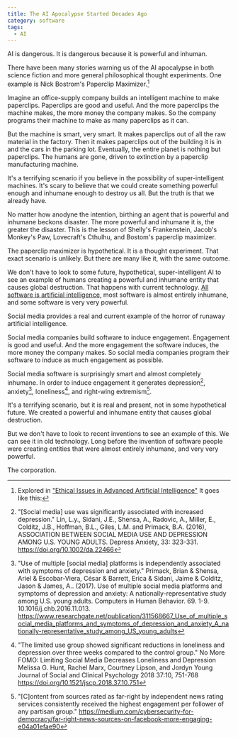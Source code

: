 ```yaml
---
title: The AI Apocalypse Started Decades Ago
category: software
tags:
  - AI
---
```


AI is dangerous.
It is dangerous
because
it is
powerful and inhuman.

There have
been many stories
warning us of
the AI apocalypse
in both science fiction
and more general
philosophical thought experiments.
One example is
Nick Bostrom's
Paperclip Maximizer.[^paperclipmaximizer]

[^paperclipmaximizer]: Explored in ["Ethical Issues in Advanced Artificial Intelligence"](https://nickbostrom.com/ethics/ai) 
It goes like this:

Imagine
an office-supply company
builds an intelligent machine
to make paperclips.
Paperclips are
good and useful.
And the more paperclips
the machine makes,
the more money
the company makes.
So the company
programs their machine
to make as many paperclips
as it can.

But the machine
is smart,
very smart.
It makes paperclips
out of all
the raw material
in the factory.
Then it
makes paperclips
out of the building
it is in
and the cars
in the parking lot.
Eventually,
the entire planet
is nothing
but paperclips.
The humans are gone,
driven to extinction
by a paperclip manufacturing machine.

It's
a terrifying scenario
if you believe
in the possibility
of super-intelligent machines.
It's scary to believe
that we could create
something
powerful enough
and inhumane enough
to destroy us all.
But the truth is that
we already have.

No matter how anodyne
the intention,
birthing an agent
that is
powerful and inhumane
beckons disaster.
The more powerful and inhumane
it is,
the greater the disaster.
This is
the lesson
of Shelly's Frankenstein,
Jacob's Monkey's Paw,
Lovecraft's Cthulhu, and
Bostom's paperclip maximizer.

The paperclip maximizer
is hypothetical.
It is
a thought experiment.
That exact scenario
is unlikely.
But there are
many like it,
with the same outcome.

We don't
have to look
to some
future, hypothetical, super-intelligent AI
to see an example
of humans creating
a powerful and inhumane entity
that causes global destruction.
That happens
with current technology.
[All software is
artificial intelligence,](https://damienburke.com/all-software-is-artificial-intelligence)
most software is
almost entirely inhumane,
and some software is
very very powerful.

Social media provides
a real and current example
of the horror
of runaway artificial intelligence.

Social media companies
build software
to induce engagement.
Engagement is good and useful.
And the more engagement
the software induces,
the more money
the company makes.
So social media companies
program their software
to induce
as much engagement
as possible.

Social media software
is surprisingly smart
and almost completely inhumane.
In order
to induce engagement
it generates
depression[^depression],
anxiety[^anxiety],
loneliness[^loneliness],
and right-wing extremism[^extremism].

It's a terrifying scenario,
but it is real and present,
not in some hypothetical future.
We created
a powerful and inhumane entity
that causes global destruction.

But we don't
have to look
to recent inventions
to see an example of this.
We can see it
in old technology.
Long before
the invention
of software
people were
creating entities
that were
almost entirely inhumane,
and very very powerful.

The corporation.

[^depression]: "[Social media] use was significantly associated with increased depression." Lin, L.y., Sidani, J.E., Shensa, A., Radovic, A., Miller, E., Colditz, J.B., Hoffman, B.L., Giles, L.M. and Primack, B.A. (2016), ASSOCIATION BETWEEN SOCIAL MEDIA USE AND DEPRESSION AMONG U.S. YOUNG ADULTS. Depress Anxiety, 33: 323-331. https://doi.org/10.1002/da.22466

[^anxiety]: "Use of multiple [social media] platforms is independently associated with symptoms of depression and anxiety." Primack, Brian & Shensa, Ariel & Escobar-Viera, César & Barrett, Erica & Sidani, Jaime & Colditz, Jason & James, A.. (2017). Use of multiple social media platforms and symptoms of depression and anxiety: A nationally-representative study among U.S. young adults. Computers in Human Behavior. 69. 1-9. 10.1016/j.chb.2016.11.013. https://www.researchgate.net/publication/311568667_Use_of_multiple_social_media_platforms_and_symptoms_of_depression_and_anxiety_A_nationally-representative_study_among_US_young_adults

[^loneliness]: "The limited use group showed significant reductions in loneliness and depression over three weeks compared to the control group." No More FOMO: Limiting Social Media Decreases Loneliness and Depression Melissa G. Hunt, Rachel Marx, Courtney Lipson, and Jordyn Young Journal of Social and Clinical Psychology 2018 37:10, 751-768 https://doi.org/10.1521/jscp.2018.37.10.751

[^extremism]: "[C]ontent from sources rated as far-right by independent news rating services consistently received the highest engagement per follower of any partisan group." https://medium.com/cybersecurity-for-democracy/far-right-news-sources-on-facebook-more-engaging-e04a01efae90

